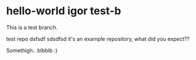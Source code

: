# hello-world igor test-b

This is a test branch.

test repo
dsfsdf
sdsdfsd
it's an example repository, what did you expect??

Somethigh..
blbblb :)
